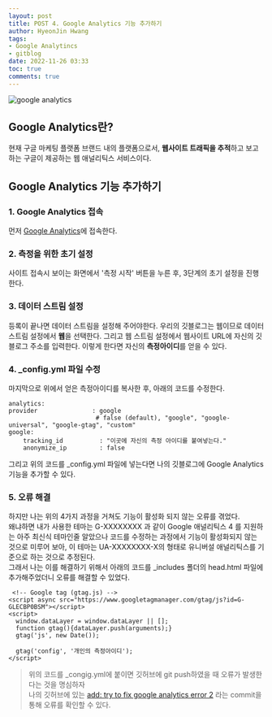 ```yaml
---
layout: post
title: POST 4. Google Analytics 기능 추가하기
author: HyeonJin Hwang
tags:
- Google Analytincs
- gitblog
date: 2022-11-26 03:33 
toc: true
comments: true
---
```

![google analytics](https://4011092965-files.gitbook.io/~/files/v0/b/gitbook-legacy-files/o/assets%2F-M-w1z_NmDJj_bLdi8oT%2F-M6hAg88_piV3pcKs8T4%2F-M6lqt8OK2CV7M-vK1pD%2F%E1%84%80%E1%85%AE%E1%84%80%E1%85%B3%E1%86%AF-%E1%84%8B%E1%85%A2%E1%84%82%E1%85%A5%E1%86%AF%E1%84%85%E1%85%B5%E1%84%90%E1%85%B5%E1%86%A8%E1%84%89%E1%85%B3-%E1%84%85%E1%85%A9%E1%84%80%E1%85%A9.jpg?alt=media&token=56ff2110-c0ce-4680-91cf-5fd319387db7)

## Google Analytics란? 
현재 구글 마케팅 플랫폼 브랜드 내의 플랫폼으로서, **웹사이트 트래픽을 추적**하고 보고하는 구글이 제공하는 웹 애널리틱스 서비스이다.     

## Google Analytics 기능 추가하기

### 1. Google Analytics 접속
먼저 [Google Analytics](https://analytics.google.com/analytics/web/provision/?authuser=1#/provision)에 접속한다.


### 2. 측정을 위한 초기 설정
사이트 접속시 보이는 화면에서 '측정 시작' 버튼을 누른 후, 3단계의 초기 설정을 진행한다.


### 3. 데이터 스트림 설정
등록이 끝나면 데이터 스트림을 설정해 주어야한다. 우리의 깃블로그는 웹이므로 데이터 스트림 설정에서 **웹**을 선택한다.
그리고 웹 스트림 설정에서 웹사이트 URL에 자신의 깃블로그 주소를 입력한다.
이렇게 한다면 자신의 **측정아이디**를 얻을 수 있다.


### 4. _config.yml 파일 수정
마지막으로 위에서 얻은 측정아이디를 복사한 후, 아래의 코드를 수정한다.



    analytics:
    provider               : google
                            # false (default), "google", "google-universal", "google-gtag", "custom"
    google:
        tracking_id          : "이곳에 자신의 측정 아이디를 붙여넣는다."
        anonymize_ip         : false 


 그리고 위의 코드를 _config.yml 파일에 넣는다면 나의 깃블로그에 Google Analytics 기능을 추가할 수 있다. 


 ### 5. 오류 해결     
 하지만 나는 위의 4가지 과정을 거쳐도 기능이 활성화 되지 않는 오류를 겪었다.   
 왜냐하면 내가 사용한 테마는 G-XXXXXXXX 과 같이 Google 애널리틱스 4 를 지원하는 아주 최신식 테마인줄 알았으나 코드를 수정하는 과정에서 기능이 활성화되지 않는 것으로 미루어 보아, 이 테마는 UA-XXXXXXXX-X의 형태로 유니버설 애널리틱스를 기준으로 하는 것으로 추정된다.    
 그래서 나는 이를 해결하기 위해서 아래의 코드를 _includes 폴더의 head.html 파일에 추가해주었더니 오류를 해결할 수 있었다.      

~~~ 
 <!-- Google tag (gtag.js) -->
<script async src="https://www.googletagmanager.com/gtag/js?id=G-GLECBP0BSM"></script>
<script>
  window.dataLayer = window.dataLayer || [];
  function gtag(){dataLayer.push(arguments);}
  gtag('js', new Date());

  gtag('config', '개인의 측정아이디');
</script>
~~~


> 위의 코드를 _congig.yml에 붙이면 깃허브에 git push하였을 때 오류가 발생한다는 것을 명심하자    
> 나의 깃허브에 있는 [add: try to fix google analytics error 2](https://github.com/hyeonjin6530/hyeonjin6530.github.io/commit/58c388f487f785470ff13f7ec1ab44aabff0c47e) 라는 commit을 통해 오류를 확인할 수 있다.
